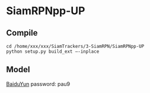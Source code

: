 # SiamRPNpp-UP

## Compile
```
cd /home/xxx/xxx/SiamTrackers/3-SiamRPN/SiamRPNpp-UP
python setup.py build_ext —-inplace
```
## Model
[BaiduYun](https://pan.baidu.com/s/1OMSGmdDXSaSYxjgs2Y8azA) password: pau9

